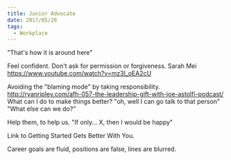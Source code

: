 ```yaml
---
title: Junior Advocate
date: 2017/05/26
tags:
  - Workplace
---
```


"That's how it is around here"

Feel confident. Don't ask for permission or forgiveness. Sarah Mei https://www.youtube.com/watch?v=mz3l_oEA2cU

Avoiding the "blaming mode" by taking responsibility.
http://ryanripley.com/afh-057-the-leadership-gift-with-joe-astolfi-podcast/
What can I do to make things better?
"oh, well I can go talk to that person"
"What else can we do?"

Help them, to help us.
"If only... X, then I would be happy"

Link to Getting Started Gets Better With You.

Career goals are fluid, positions are false, lines are blurred.
